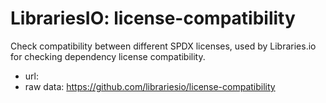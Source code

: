 # LibrariesIO: license-compatibility
Check compatibility between different SPDX licenses, used by Libraries.io for checking dependency license compatibility.
* url: 
* raw data: https://github.com/librariesio/license-compatibility
